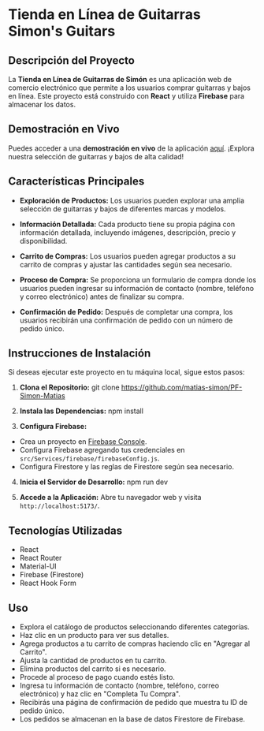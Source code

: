 # Tienda en Línea de Guitarras Simon's Guitars

## Descripción del Proyecto

La **Tienda en Línea de Guitarras de Simón** es una aplicación web de comercio electrónico que permite a los usuarios comprar guitarras y bajos en línea. Este proyecto está construido con **React** y utiliza **Firebase** para almacenar los datos.

## Demostración en Vivo

Puedes acceder a una **demostración en vivo** de la aplicación [aquí](#). ¡Explora nuestra selección de guitarras y bajos de alta calidad!

## Características Principales

- **Exploración de Productos:** Los usuarios pueden explorar una amplia selección de guitarras y bajos de diferentes marcas y modelos.

- **Información Detallada:** Cada producto tiene su propia página con información detallada, incluyendo imágenes, descripción, precio y disponibilidad.

- **Carrito de Compras:** Los usuarios pueden agregar productos a su carrito de compras y ajustar las cantidades según sea necesario.

- **Proceso de Compra:** Se proporciona un formulario de compra donde los usuarios pueden ingresar su información de contacto (nombre, teléfono y correo electrónico) antes de finalizar su compra.

- **Confirmación de Pedido:** Después de completar una compra, los usuarios recibirán una confirmación de pedido con un número de pedido único.

## Instrucciones de Instalación

Si deseas ejecutar este proyecto en tu máquina local, sigue estos pasos:

1. **Clona el Repositorio:**
    git clone https://github.com/matias-simon/PF-Simon-Matias


2. **Instala las Dependencias:**
    npm install


3. **Configura Firebase:**
- Crea un proyecto en [Firebase Console](https://console.firebase.google.com/).
- Configura Firebase agregando tus credenciales en `src/Services/firebase/firebaseConfig.js`.
- Configura Firestore y las reglas de Firestore según sea necesario.

4. **Inicia el Servidor de Desarrollo:**
    npm run dev


5. **Accede a la Aplicación:**
Abre tu navegador web y visita `http://localhost:5173/`.

## Tecnologías Utilizadas

- React
- React Router
- Material-UI
- Firebase (Firestore)
- React Hook Form

## Uso

- Explora el catálogo de productos seleccionando diferentes categorías.
- Haz clic en un producto para ver sus detalles.
- Agrega productos a tu carrito de compras haciendo clic en "Agregar al Carrito".
- Ajusta la cantidad de productos en tu carrito.
- Elimina productos del carrito si es necesario.
- Procede al proceso de pago cuando estés listo.
- Ingresa tu información de contacto (nombre, teléfono, correo electrónico) y haz clic en "Completa Tu Compra".
- Recibirás una página de confirmación de pedido que muestra tu ID de pedido único.
- Los pedidos se almacenan en la base de datos Firestore de Firebase.

